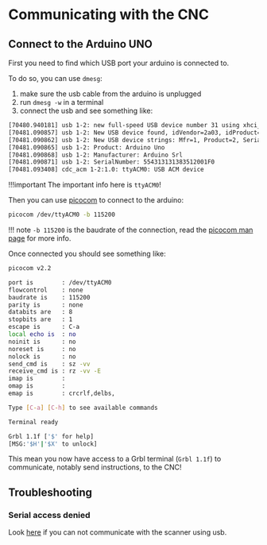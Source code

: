 Communicating with the CNC
==========================

## Connect to the Arduino UNO

First you need to find which USB port your arduino is connected to. 

To do so, you can use ``dmesg``:

1. make sure the usb cable from the arduino is unplugged
2. run ``dmesg -w`` in a terminal
3. connect the usb and see something like:
```bash
[70480.940181] usb 1-2: new full-speed USB device number 31 using xhci_hcd
[70481.090857] usb 1-2: New USB device found, idVendor=2a03, idProduct=0043, bcdDevice= 0.01
[70481.090862] usb 1-2: New USB device strings: Mfr=1, Product=2, SerialNumber=220
[70481.090865] usb 1-2: Product: Arduino Uno
[70481.090868] usb 1-2: Manufacturer: Arduino Srl            
[70481.090871] usb 1-2: SerialNumber: 554313131383512001F0
[70481.093408] cdc_acm 1-2:1.0: ttyACM0: USB ACM device
```

!!!important
    The important info here is ``ttyACM0``!


Then you can use [picocom](https://github.com/npat-efault/picocom) to connect to the arduino:

```bash
picocom /dev/ttyACM0 -b 115200
```

!!! note
    `-b 115200` is the baudrate of the connection, read the [picocom man page](https://linux.die.net/man/8/picocom) for more info.

Once connected you should see something like:

```bash
picocom v2.2

port is        : /dev/ttyACM0
flowcontrol    : none
baudrate is    : 115200
parity is      : none
databits are   : 8
stopbits are   : 1
escape is      : C-a
local echo is  : no
noinit is      : no
noreset is     : no
nolock is      : no
send_cmd is    : sz -vv
receive_cmd is : rz -vv -E
imap is        : 
omap is        : 
emap is        : crcrlf,delbs,

Type [C-a] [C-h] to see available commands

Terminal ready

Grbl 1.1f ['$' for help]
[MSG:'$H'|'$X' to unlock]
```

This mean you now have access to a Grbl terminal (`Grbl 1.1f`) to communicate, notably send instructions, to the CNC!


## Troubleshooting

### Serial access denied
Look [here](troubleshooting.md#serial-access-denied) if you can not communicate with the scanner using usb.
